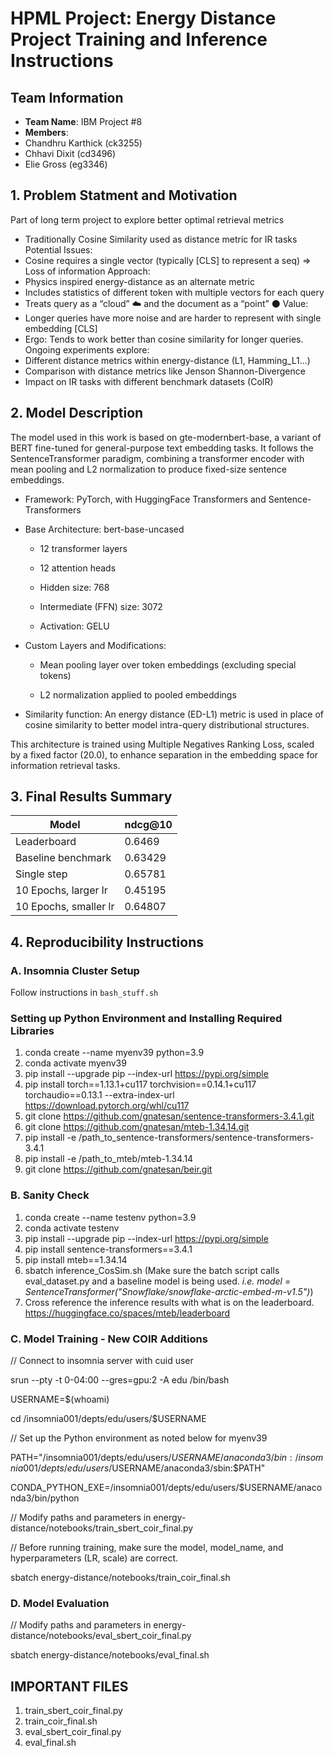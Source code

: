 # HPML Project: Energy Distance Project Training and Inference Instructions
## Team Information
- **Team Name**: IBM Project #8
- **Members**:
- Chandhru Karthick (ck3255)
- Chhavi Dixit (cd3496)
- Elie Gross (eg3346)
## 1. Problem Statment and Motivation
Part of long term project to explore better optimal retrieval metrics
* Traditionally Cosine Similarity used as distance metric for IR tasks
Potential Issues:
* Cosine requires a single vector (typically [CLS] to represent a seq) => Loss of information
Approach:
* Physics inspired energy-distance as an alternate metric
* Includes statistics of different token with multiple vectors for each query
* Treats query as a “cloud” ☁️ and the document as a “point” ⚫️
Value:
* Longer queries have more noise and are harder to represent with single embedding [CLS]
* Ergo: Tends to work better than cosine similarity for longer queries.
Ongoing experiments explore:
* Different distance metrics within energy-distance (L1, Hamming_L1…)
* Comparison with distance metrics like Jenson Shannon-Divergence
* Impact on IR tasks with different benchmark datasets (CoIR)


## 2. Model Description
The model used in this work is based on gte-modernbert-base, a variant of BERT fine-tuned for general-purpose text embedding tasks. It follows the SentenceTransformer paradigm, combining a transformer encoder with mean pooling and L2 normalization to produce fixed-size sentence embeddings.

* Framework: PyTorch, with HuggingFace Transformers and Sentence-Transformers
* Base Architecture: bert-base-uncased

  * 12 transformer layers

  * 12 attention heads

  * Hidden size: 768

  * Intermediate (FFN) size: 3072

  * Activation: GELU

* Custom Layers and Modifications:

  * Mean pooling layer over token embeddings (excluding special tokens)

  * L2 normalization applied to pooled embeddings

* Similarity function: An energy distance (ED-L1) metric is used in place of cosine similarity to better model intra-query distributional structures.

This architecture is trained using Multiple Negatives Ranking Loss, scaled by a fixed factor (20.0), to enhance separation in the embedding space for information retrieval tasks.


## 3. Final Results Summary


| Model                     | ndcg@10 |
|---------------------------|---------|
| Leaderboard               | 0.6469  |
| Baseline benchmark        | 0.63429 |
| Single step               | 0.65781 |
| 10 Epochs, larger lr      | 0.45195 |
| 10 Epochs, smaller lr     | 0.64807 |


## 4. Reproducibility Instructions

### A. Insomnia Cluster Setup
Follow instructions in `bash_stuff.sh`

### Setting up Python Environment and Installing Required Libraries
1. conda create --name myenv39 python=3.9
2. conda activate myenv39
3. pip install --upgrade pip --index-url https://pypi.org/simple
4. pip install torch==1.13.1+cu117 torchvision==0.14.1+cu117 torchaudio==0.13.1 --extra-index-url https://download.pytorch.org/whl/cu117
5. git clone https://github.com/gnatesan/sentence-transformers-3.4.1.git
6. git clone https://github.com/gnatesan/mteb-1.34.14.git
7. pip install -e /path_to_sentence-transformers/sentence-transformers-3.4.1
8. pip install -e /path_to_mteb/mteb-1.34.14
9. git clone https://github.com/gnatesan/beir.git

### B. Sanity Check
1. conda create --name testenv python=3.9
2. conda activate testenv
3. pip install --upgrade pip --index-url https://pypi.org/simple
4. pip install sentence-transformers==3.4.1
5. pip install mteb==1.34.14
6. sbatch inference_CosSim.sh (Make sure the batch script calls eval_dataset.py and a baseline model is being used. *i.e. model = SentenceTransformer("Snowflake/snowflake-arctic-embed-m-v1.5")*)
7. Cross reference the inference results with what is on the leaderboard. https://huggingface.co/spaces/mteb/leaderboard

### C. Model Training - New COIR Additions

// Connect to insomnia server with cuid user

srun --pty -t 0-04:00 --gres=gpu:2 -A edu /bin/bash

USERNAME=$(whoami)

cd /insomnia001/depts/edu/users/$USERNAME

// Set up the Python environment as noted below for myenv39

PATH="/insomnia001/depts/edu/users/$USERNAME/anaconda3/bin:/insomnia001/depts/edu/users/$USERNAME/anaconda3/sbin:$PATH"

CONDA_PYTHON_EXE=/insomnia001/depts/edu/users/$USERNAME/anaconda3/bin/python


// Modify paths and parameters in energy-distance/notebooks/train_sbert_coir_final.py

// Before running training, make sure the model, model_name, and hyperparameters (LR, scale) are correct.

sbatch energy-distance/notebooks/train_coir_final.sh



### D. Model Evaluation

// Modify paths and parameters in energy-distance/notebooks/eval_sbert_coir_final.py

sbatch energy-distance/notebooks/eval_final.sh





## IMPORTANT FILES
1. train_sbert_coir_final.py
2. train_coir_final.sh
3. eval_sbert_coir_final.py
4. eval_final.sh

